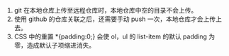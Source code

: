 1. git 在本地仓库上传至远程仓库时，本地仓库中空的目录不会上传。
2. 使用 github 的仓库关联之后，还需要手动 push 一次，本地仓库才会上传上去。
3. CSS 中的重置 *{padding:0;} 会使 ol，ul 的 list-item 的默认 padding 为零，造成默认子项缩进消失。



